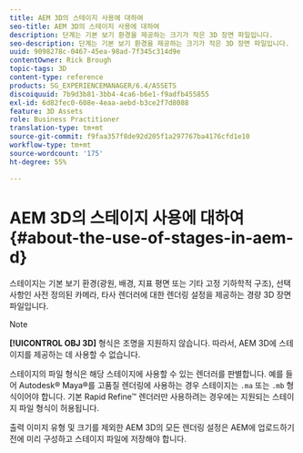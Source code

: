 ```yaml
---
title: AEM 3D의 스테이지 사용에 대하여
seo-title: AEM 3D의 스테이지 사용에 대하여
description: 단계는 기본 보기 환경을 제공하는 크기가 작은 3D 장면 파일입니다.
seo-description: 단계는 기본 보기 환경을 제공하는 크기가 작은 3D 장면 파일입니다.
uuid: 9098278c-0467-45ea-98ad-7f345c314d9e
contentOwner: Rick Brough
topic-tags: 3D
content-type: reference
products: SG_EXPERIENCEMANAGER/6.4/ASSETS
discoiquuid: 7b9d3b81-3bb4-4ca6-b6e1-f9adfb455855
exl-id: 6d82fec0-608e-4eaa-aebd-b3ce2f7d8088
feature: 3D Assets
role: Business Practitioner
translation-type: tm+mt
source-git-commit: f9faa357f8de92d205f1a297767ba4176cfd1e10
workflow-type: tm+mt
source-wordcount: '175'
ht-degree: 55%

---
```


# AEM 3D의 스테이지 사용에 대하여 {#about-the-use-of-stages-in-aem-d}

스테이지는 기본 보기 환경(광원, 배경, 지표 평면 또는 기타 고정 기하학적 구조), 선택 사항인 사전 정의된 카메라, 타사 렌더러에 대한 렌더링 설정을 제공하는 경량 3D 장면 파일입니다.

>[!NOTE]
>
>**[!UICONTROL OBJ 3D]** 형식은 조명을 지원하지 않습니다. 따라서, AEM 3D에 스테이지를 제공하는 데 사용할 수 없습니다.

스테이지의 파일 형식은 해당 스테이지에 사용할 수 있는 렌더러를 판별합니다. 예를 들어 Autodesk® Maya®를 고품질 렌더링에 사용하는 경우 스테이지는 `.ma` 또는 `.mb` 형식이어야 합니다. 기본 Rapid Refine™ 렌더러만 사용하려는 경우에는 지원되는 스테이지 파일 형식이 허용됩니다.

출력 이미지 유형 및 크기를 제외한 AEM 3D의 모든 렌더링 설정은 AEM에 업로드하기 전에 미리 구성하고 스테이지 파일에 저장해야 합니다.
